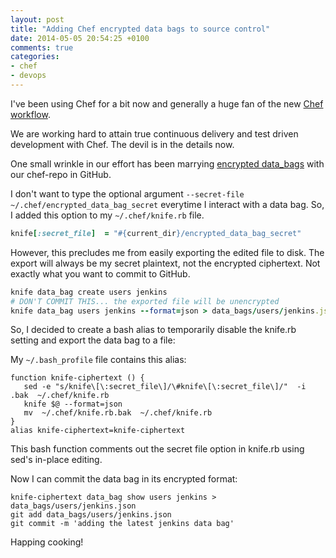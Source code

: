 ```yaml
---
layout: post
title: "Adding Chef encrypted data bags to source control"
date: 2014-05-05 20:54:25 +0100
comments: true
categories: 
- chef
- devops
---
```


I've been using Chef for a bit now and generally a huge fan of the new
[Chef workflow](http://www.getchef.com/downloads/chef-dk/).

We are working hard to attain true continuous delivery and test driven development with Chef.
The devil is in the details now.

One small wrinkle in our effort has been marrying [encrypted data_bags](http://docs.opscode.com/chef/essentials_data_bags.html#encrypt-a-data-bag-item) with our chef-repo in GitHub.  

I don't want to type the optional argument `--secret-file ~/.chef/encrypted_data_bag_secret` everytime I interact with a data bag. So, I added this option to my `~/.chef/knife.rb` file.

``` ruby
knife[:secret_file]  = "#{current_dir}/encrypted_data_bag_secret"
```

However, this precludes me from easily exporting the edited file to disk.  The export will always be my secret plaintext,
not the encrypted ciphertext.   Not exactly what you want to commit to GitHub.

``` ruby
knife data_bag create users jenkins
# DON'T COMMIT THIS... the exported file will be unencrypted
knife data_bag users jenkins --format=json > data_bags/users/jenkins.json
```

So, I decided to create a bash alias to temporarily disable the knife.rb setting and export the data bag to a file:

My `~/.bash_profile` file contains this alias:

```
function knife-ciphertext () {
   sed -e "s/knife\[\:secret_file\]/\#knife\[\:secret_file\]/"  -i .bak  ~/.chef/knife.rb
   knife $@ --format=json
   mv  ~/.chef/knife.rb.bak  ~/.chef/knife.rb
}
alias knife-ciphertext=knife-ciphertext
```

This bash function comments out the secret file option in knife.rb using sed's in-place editing.

Now I can commit the data bag in its encrypted format:

```
knife-ciphertext data_bag show users jenkins > data_bags/users/jenkins.json
git add data_bags/users/jenkins.json
git commit -m 'adding the latest jenkins data bag'
```

Happing cooking!

